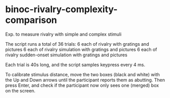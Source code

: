 # binoc-rivalry-complexity-comparison
Exp. to measure rivalry with simple and complex stimuli

The script runs a total of 36 trials:
6 each of rivalry with gratings and pictures
6 each of rivalry simulation with gratings and pictures
6 each of rivalry sudden-onset simulation with gratings and pictures

Each trial is 40s long, and the script samples keypress every 4 ms.

To calibrate stimulus distance, move the two boxes (black and white) with the Up and Down arrows until the participant reports them as abutting. Then press Enter, and check if the participant now only sees one (merged) box on the screen.
